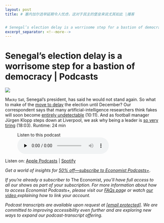 ```yaml
---
layout: post
title: # 塞内加尔选举延期令人忧虑，这对于民主的堡垒来说尤其如此 |播客


# Senegal’s election delay is a worrisome step for a bastion of democracy | Podcasts
excerpt_separator: <!--more-->
---
```



<!--more-->

# Senegal’s election delay is a worrisome step for a bastion of democracy | Podcasts

<img src="https://images.weserv.nl/?url=www.economist.com/img/b/1280/720/90/media-assets/image/20240210_PDP503.jpg" /><div></div><p><span>M</span><small>acky Sall</small>, Senegal’s president, has said he would not stand again. So what to make of the <a href="https://www.economist.com/middle-east-and-africa/2024/02/04/senegals-democracy-hangs-by-a-thread">move to delay</a> the election until December? Our correspondent says that many artificial-intelligence researchers think fakes will soon become <a href="https://www.economist.com/science-and-technology/2024/01/17/many-ai-researchers-think-fakes-will-become-undetectable">entirely undetectable</a> (10:11). And as football manager Jürgen Klopp steps down at Liverpool, we ask why being a leader is <a href="https://www.economist.com/business/2024/01/29/jurgen-klopp-and-the-importance-of-energy">so very tiring</a> (18:03). Runtime: 24 min</p><div><figure><div><figcaption>Listen to this podcast</figcaption> </div><audio controls="" id="audio-player" preload="none" src="https://sphinx.acast.com/p/acast/s/theintelligencepodcast/e/65c2144361faed0016fe74f9/media.mp3?tk=eyJ1aWQiOiJ0b20iLCJ0ayI6ImZHeExMd3dDIiwiYWRzIjpmYWxzZSwic3BvbnMiOmZhbHNlLCJzdGF0dXMiOiJwdWJsaWMifQ==&amp;sig=v6-oTC3jNQTuxZKFui10dSNbwpz6a3ygkf0Y6Jxs4Ns" title="The Intelligence"><p>Your browser does not support the &lt;audio&gt; element.</p></audio><div><div></div></div></figure></div><p>Listen on: <a href="https://www.economist.comhttps://podcasts.apple.com/us/podcast/the-intelligence-from-the-economist/id1449631195">Apple Podcasts</a> | <a href="https://www.economist.comhttps://open.spotify.com/show/12zKAMNyS2GNentUzxq9QN">Spotify</a></p><p><i>Get a world of insights for <a href="https://www.economist.comhttps://subscribenow.economist.com/podcasts-plus">50% off—subscribe to Economist Podcasts+</a></i>.</p><p><i>If you’re already a subscriber to </i>The Economist<i>, you’ll have full access to all our shows as part of your subscription. For more information about how to access Economist Podcasts+, please visit our <a href="https://www.economist.comhttps://myaccount.economist.com/s/article/What-is-Economist-Podcasts">FAQs pag</a>e or watch <a href="https://www.economist.comhttps://www.youtube.com/watch?v=48TlDbL-4vU">our video </a>explaining how to link your account.</i></p><p><i>Podcast transcripts are available upon request at <a href="https://www.economist.com/cdn-cgi/l/email-protection">[email&#160;protected]</a>. We are committed to improving accessibility even further and are exploring new ways to expand our podcast-transcript offering.</i></p>
